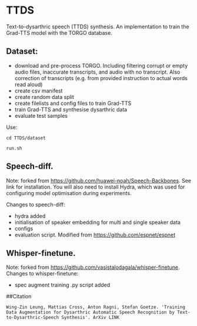# TTDS
Text-to-dysarthric speech (TTDS) synthesis. An implementation to train the Grad-TTS model with the TORGO database.

## Dataset:
- download and pre-process TORGO. Including filtering corrupt or empty audio files, inaccurate transcripts, and audio with no transcript. Also correction of transcripts (e.g. from provided instruction to actual words read aloud)
- create csv manifest
- create random data split
- create filelists and config files to train Grad-TTS 
- train Grad-TTS and synthesise dysarthric data
- evaluate test samples

Use:
```
cd TTDS/dataset
```

```
run.sh
```

## Speech-diff. 
Note: forked from https://github.com/huawei-noah/Speech-Backbones. See link for installation. You will also need to install Hydra, which was used for configuring model optimisation during experiments. 

Changes to speech-diff:
- hydra added
- initialisation of speaker embedding for multi and single speaker data
- configs
- evaluation script. Modified from https://github.com/espnet/espnet


## Whisper-finetune. 
Note: forked from https://github.com/vasistalodagala/whisper-finetune. Changes to whisper-finetune:
- spec augment training .py script added

##Citation
```
Wing-Zin Leung, Mattias Cross, Anton Ragni, Stefan Goetze. 'Training Data Augmentation for Dysarthric Automatic Speech Recognition by Text-to-Dysarthric-Speech Synthesis'. ArXiv LINK
```



